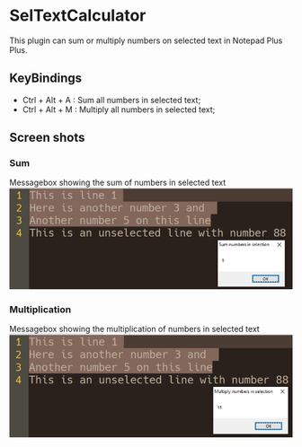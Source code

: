 # SelTextCalculator
This plugin can sum or multiply numbers on selected text in Notepad Plus Plus.

## KeyBindings
- Ctrl + Alt + A : Sum all numbers in selected text;
- Ctrl + Alt + M : Multiply all numbers in selected text;

## Screen shots
### Sum
Messagebox showing the sum of numbers in selected text
![Messagebox showing the sum of numbers in selected text](images/Sum.png)




### Multiplication
Messagebox showing the multiplication of numbers in selected text
![Messagebox showing the multiplication of numbers in selected text](/images/Multiply.png)

